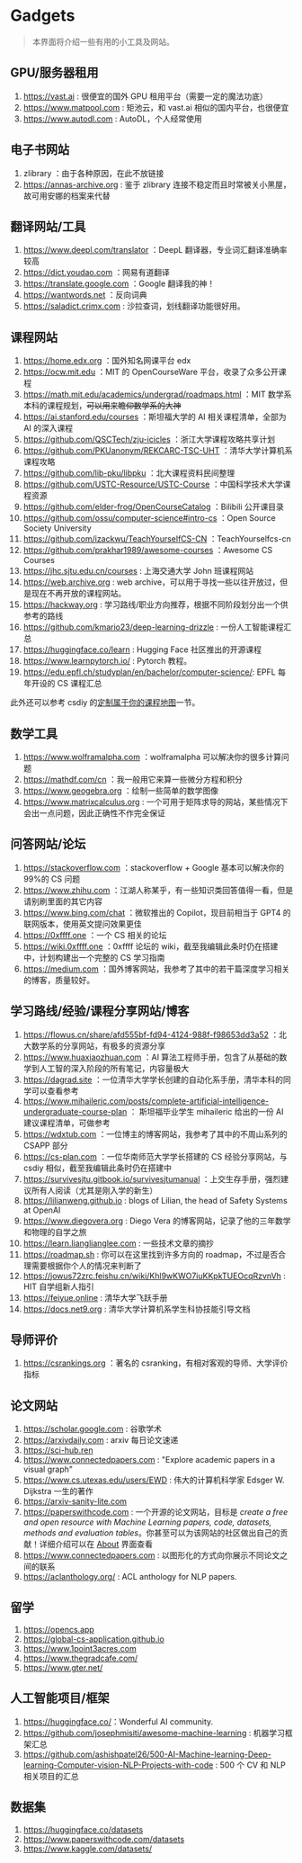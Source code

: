 # Gadgets

> 本界面将介绍一些有用的小工具及网站。

## GPU/服务器租用

1. <https://vast.ai> : 很便宜的国外 GPU 租用平台（需要一定的魔法功底）
2. <https://www.matpool.com> : 矩池云，和 vast.ai 相似的国内平台，也很便宜
3. <https://www.autodl.com> : AutoDL，个人经常使用

## 电子书网站

1. zlibrary ：由于各种原因，在此不放链接
2. <https://annas-archive.org> : 鉴于 zlibrary 连接不稳定而且时常被关小黑屋，故可用安娜的档案来代替

## 翻译网站/工具

1. <https://www.deepl.com/translator> ：DeepL 翻译器，专业词汇翻译准确率较高
2. <https://dict.youdao.com> ：网易有道翻译
3. <https://translate.google.com> ：Google 翻译我的神！
4. <https://wantwords.net> ：反向词典
5. <https://saladict.crimx.com> : 沙拉查词，划线翻译功能很好用。

## 课程网站

1. <https://home.edx.org> ：国外知名网课平台 edx
2. <https://ocw.mit.edu> ：MIT 的 OpenCourseWare 平台，收录了众多公开课程
3. <https://math.mit.edu/academics/undergrad/roadmaps.html> ：MIT 数学系本科的课程规划，<del>可以用来瞻仰数学系的大神</del>
4. <https://ai.stanford.edu/courses> ：斯坦福大学的 AI 相关课程清单，全部为 AI 的深入课程
5. <https://github.com/QSCTech/zju-icicles> ：浙江大学课程攻略共享计划
6. <https://github.com/PKUanonym/REKCARC-TSC-UHT> ：清华大学计算机系课程攻略
7. <https://github.com/lib-pku/libpku> ：北大课程资料民间整理
8. <https://github.com/USTC-Resource/USTC-Course> ：中国科学技术大学课程资源
9. <https://github.com/elder-frog/OpenCourseCatalog> ：Bilibili 公开课目录
10. <https://github.com/ossu/computer-science#intro-cs> ：Open Source Society University
11. <https://github.com/izackwu/TeachYourselfCS-CN> ：TeachYourselfcs-cn
12. <https://github.com/prakhar1989/awesome-courses> ：Awesome CS Courses
13. <https://jhc.sjtu.edu.cn/courses> : 上海交通大学 John 班课程网站
14. <https://web.archive.org> : web archive，可以用于寻找一些以往开放过，但是现在不再开放的课程网站。
15. <https://hackway.org> : 学习路线/职业方向推荐，根据不同阶段划分出一个供参考的路线
16. <https://github.com/kmario23/deep-learning-drizzle> : 一份人工智能课程汇总
17. <https://huggingface.co/learn> : Hugging Face 社区推出的开源课程
18. <https://www.learnpytorch.io/> : Pytorch 教程。
19. <https://edu.epfl.ch/studyplan/en/bachelor/computer-science/>: EPFL 每年开设的 CS 课程汇总

此外还可以参考 csdiy 的[定制属于你的课程地图](https://csdiy.wiki/CS%E5%AD%A6%E4%B9%A0%E8%A7%84%E5%88%92/)一节。

## 数学工具

1. <https://www.wolframalpha.com> ：wolframalpha 可以解决你的很多计算问题
2. <https://mathdf.com/cn> ：我一般用它来算一些微分方程和积分
3. <https://www.geogebra.org> ：绘制一些简单的数学图像
4. <https://www.matrixcalculus.org> : 一个可用于矩阵求导的网站，某些情况下会出一点问题，因此正确性不作完全保证

## 问答网站/论坛

1. <https://stackoverflow.com> ：stackoverflow + Google 基本可以解决你的 99%的 CS 问题
2. <https://www.zhihu.com> ：江湖人称某乎，有一些知识类回答值得一看，但是请别刷里面的其它内容
3. <https://www.bing.com/chat> ：微软推出的 Copilot，现目前相当于 GPT4 的联网版本，使用英文提问效果更佳
4. <https://0xffff.one> ：一个 CS 相关的论坛
5. <https://wiki.0xffff.one> ：0xffff 论坛的 wiki，截至我编辑此条时仍在搭建中，计划构建出一个完整的 CS 学习指南
6. <https://medium.com> ：国外博客网站，我参考了其中的若干篇深度学习相关的博客，质量较好。

## 学习路线/经验/课程分享网站/博客

1. <https://flowus.cn/share/afd555bf-fd94-4124-988f-f98653dd3a52> ：北大数学系的分享网站，有极多的资源分享
2. <https://www.huaxiaozhuan.com> ：AI 算法工程师手册，包含了从基础的数学到人工智的深入阶段的所有笔记，内容量极大
3. <https://dagrad.site> ：一位清华大学学长创建的自动化系手册，清华本科的同学可以查看参考
4. <https://www.mihaileric.com/posts/complete-artificial-intelligence-undergraduate-course-plan> ： 斯坦福毕业学生 mihaileric 给出的一份 AI 建议课程清单，可做参考
5. <https://wdxtub.com> ：一位博主的博客网站，我参考了其中的不周山系列的 CSAPP 部分
6. <https://cs-plan.com> ：一位华南师范大学学长搭建的 CS 经验分享网站，与 csdiy 相似，截至我编辑此条时仍在搭建中
7. <https://survivesjtu.gitbook.io/survivesjtumanual> ：上交生存手册，强烈建议所有人阅读（尤其是刚入学的新生）
8. <https://lilianweng.github.io> : blogs of Lilian, the head of Safety Systems at OpenAI
9. <https://www.diegovera.org> : Diego Vera 的博客网站，记录了他的三年数学和物理的自学之旅
10. <https://learn.lianglianglee.com> : 一些技术文章的摘抄
11. <https://roadmap.sh> : 你可以在这里找到许多方向的 roadmap，不过是否合理需要根据你个人的情况来判断了
12. <https://jowus72zrc.feishu.cn/wiki/Khl9wKWO7iuKKpkTUEOcqRzvnVh> : HIT 自学组新人指引
13. <https://feiyue.online> : 清华大学飞跃手册
14. <https://docs.net9.org> : 清华大学计算机系学生科协技能引导文档

## 导师评价

1. <https://csrankings.org> ：著名的 csranking，有相对客观的导师、大学评价指标

## 论文网站

1. <https://scholar.google.com> : 谷歌学术
2. <https://arxivdaily.com> : arxiv 每日论文速递
3. <https://sci-hub.ren>
4. <https://www.connectedpapers.com> : "Explore academic papers in a visual graph"
5. <https://www.cs.utexas.edu/users/EWD> : 伟大的计算机科学家 Edsger W. Dijkstra 一生的著作
6. <https://arxiv-sanity-lite.com>
7. <https://paperswithcode.com> : 一个开源的论文网站，目标是 *create a free and open resource with Machine Learning papers, code, datasets, methods and evaluation tables*。你甚至可以为该网站的社区做出自己的贡献！详细介绍可以在 [About](https://paperswithcode.com/about) 界面查看
8. <https://www.connectedpapers.com> : 以图形化的方式向你展示不同论文之间的联系
9. <https://aclanthology.org/> : ACL anthology for NLP papers.

## 留学

1. <https://opencs.app>
2. <https://global-cs-application.github.io>
3. <https://www.1point3acres.com>
4. <https://www.thegradcafe.com/>
5. <https://www.gter.net/>

## 人工智能项目/框架

1. <https://huggingface.co/>：Wonderful AI community.
2. <https://github.com/josephmisiti/awesome-machine-learning> : 机器学习框架汇总
3. <https://github.com/ashishpatel26/500-AI-Machine-learning-Deep-learning-Computer-vision-NLP-Projects-with-code> : 500 个 CV 和 NLP 相关项目的汇总

## 数据集

1. <https://huggingface.co/datasets>
2. <https://www.paperswithcode.com/datasets>
3. <https://www.kaggle.com/datasets/>
